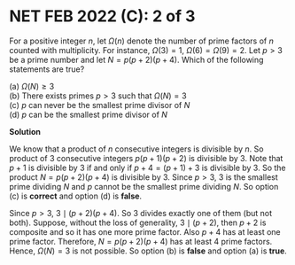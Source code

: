 # **NET FEB 2022 (C): 2 of 3** 

For a positive integer $n$, let $\Omega(n)$ denote
the number of prime factors of $n$ counted with multiplicity. For
instance, $\Omega(3) = 1$, $\Omega(6) = \Omega(9) = 2$. Let $p > 3$ be a
prime number and let $N = p(p+2)(p+4)$. Which of the following
statements are true?

(a) $\Omega(N) \ge 3$<br>
(b) There exists primes $p > 3$ such that $\Omega(N) = 3$<br>
(c) $p$ can never be the smallest prime divisor of $N$<br>
(d) $p$ can be the smallest prime divisor of $N$<br>

**Solution**

We know that a product of $n$ consecutive integers is divisible by $n$.
So product of $3$ consecutive integers $p(p+1)(p+2)$ is divisible by
$3$. Note that $p+1$ is divisible by $3$ if and only if $p+4 = (p+1)+3$
is divisible by $3$. So the product $N=p(p+2)(p+4)$ is divisible by $3$.
Since $p > 3$, $3$ is the smallest prime dividing $N$ and $p$ cannot be
the smallest prime dividing $N$. So option (c) is **correct** and option
(d) is **false**.<br>

Since $p > 3$, $3 \mid (p+2)(p+4)$. So $3$ divides exactly one of them
(but not both). Suppose, without the loss of generality, $3 \mid (p+2)$,
then $p+2$ is composite and so it has one more prime factor. Also $p+4$
has at least one prime factor. Therefore, $N = p (p+2)(p+4)$ has at
least $4$ prime factors. Hence, $\Omega(N) = 3$ is not possible. So
option (b) is **false** and option (a) is **true**.<br>


